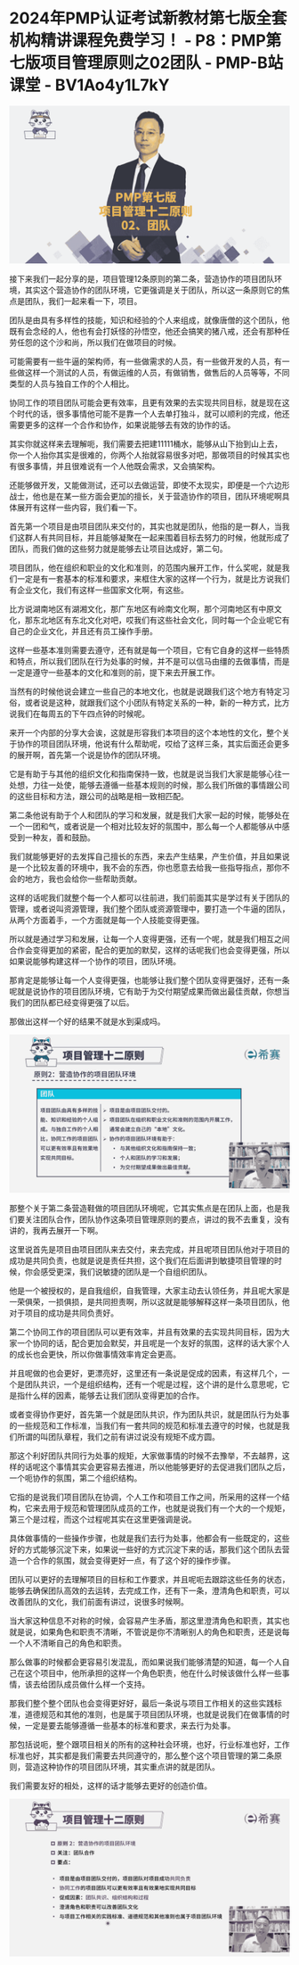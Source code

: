 # 2024年PMP认证考试新教材第七版全套机构精讲课程免费学习！ - P8：PMP第七版项目管理原则之02团队 - PMP-B站课堂 - BV1Ao4y1L7kY

![](img/1c4d429f153f6921fe7066dd7f48e9c4_0.png)

接下来我们一起分享的是，项目管理12条原则的第二条，营造协作的项目团队环境，其实这个营造协作的团队环境，它更强调是关于团队，所以这一条原则它的焦点是团队，我们一起来看一下，项目。

团队是由具有多样性的技能，知识和经验的个人来组成，就像唐僧的这个团队，他既有会念经的人，他也有会打妖怪的孙悟空，他还会搞笑的猪八戒，还会有那种任劳任怨的这个沙和尚，所以我们在做项目的时候。

可能需要有一些牛逼的架构师，有一些做需求的人员，有一些做开发的人员，有一些做这样一个测试的人员，有做运维的人员，有做销售，做售后的人员等等，不同类型的人员与独自工作的个人相比。

协同工作的项目团队可能会更有效率，且更有效果的去实现共同目标，就是现在这个时代的话，很多事情他可能不是靠一个人去单打独斗，就可以顺利的完成，他还需要更多的这样一个合作和协作，如果说能够去有效的协作的话。

其实你就这样来去理解呃，我们需要去把建11111桶水，能够从山下抬到山上去，你一个人抬你其实是很难的，你两个人抬就容易很多对吧，那做项目的时候其实也有很多事情，并且很难说有一个人他既会需求，又会搞架构。

还能够做开发，又能做测试，还可以去做运营，即使不太现实，即便是一个六边形战士，他也是在某一些方面会更加的擅长，关于营造协作的项目，团队环境呢啊具体展开有这样一些内容，我们看一下。

首先第一个项目是由项目团队来交付的，其实也就是团队，他指的是一群人，当我们这群人有共同目标，并且能够凝聚在一起来围着目标去努力的时候，他就形成了团队，而我们做的这些努力就是能够去让项目达成好，第二句。

项目团队，他在组织和职业的文化和准则，的范围内展开工作，什么奖呢，就是我们一定是有一套基本的标准和要求，来框住大家的这样一个行为，就是比方说我们有企业文化，我们有这样一些国家文化啊，有这些。

比方说湖南地区有湖湘文化，那广东地区有岭南文化啊，那个河南地区有中原文化，那东北地区有东北文化对吧，哎我们有这些社会文化，同时每一个企业呢它有自己的企业文化，并且还有员工操作手册。

这样一些基本准则需要去遵守，还有就是每一个项目，它有它自身的这样一些特质和特点，所以我们团队在行为处事的时候，并不是可以信马由缰的去做事情，而是一定是遵守一些基本的文化和准则的前，提下来去开展工作。

当然有的时候他说会建立一些自己的本地文化，也就是说跟我们这个地方有特定习俗，或者说是这种，就跟我们这个小团队有特定关系的一种，新的一种方式，比方说我们在每周五的下午四点钟的时候呢。

来开一个内部的分享大会诶，这就是形容我们本项目的这个本地性的文化，整个关于协作的项目团队环境，他说有什么帮助呢，哎给了这样三条，其实后面还会更多的展开啊，首先第一个说是协作的团队环境。

它是有助于与其他的组织文化和指南保持一致，也就是说当我们大家是能够心往一处想，力往一处使，能够去遵循一些基本规则的时候，那么我们所做的事情跟公司的这些目标和方法，跟公司的战略是相一致相匹配。

第二条他说有助于个人和团队的学习和发展，就是我们大家一起的时候，能够处在一个一团和气，或者说是一个相对比较友好的氛围中，那么每一个人都能够从中感受到一种友，善和鼓励。

我们就能够更好的去发挥自己擅长的东西，来去产生结果，产生价值，并且如果说是一个比较友善的环境中，我不会的东西，你也愿意去给我一些指导指点，那你不会的地方，我也会给你一些帮助贡献。

这样的话呢我们就整个每一个人都可以往前进，我们前面其实是学过有关于团队的管理，或者说叫资源管理，我们整个团队或资源管理中，要打造一个牛逼的团队，从两个方面着手，一个方面就是每一个人技能变得更强。

所以就是通过学习和发展，让每一个人变得更强，还有一个呢，就是我们相互之间合作会变得更加的紧密，配合的更加的默契，这样的话呢我们也会变得更强，所以如果说能够构建这样一个协作的项目，团队环境。

那肯定是能够让每一个人变得更强，也能够让我们整个团队变得更强好，还有一条呢就是说协作的项目团队环境，它有助于为交付期望成果而做出最佳贡献，你想当我们的团队都已经变得更强了以后。

那做出这样一个好的结果不就是水到渠成吗。

![](img/1c4d429f153f6921fe7066dd7f48e9c4_2.png)

那整个关于第二条营造鞋做的项目团队环境呢，它其实焦点是在团队上面，也是我们要关注团队合作，团队协作这条项目管理原则的要点，讲过的我不去重复，没有讲的，我再去展开一下啊。

这里说首先是项目由项目团队来去交付，来去完成，并且呢项目团队他对于项目的成功是共同负责，也就是说是责任共担，这个我们在后面讲到敏捷项目管理的时候，你会感受更深，我们说敏捷的团队是一个自组织团队。

他是一个被授权的，是自我组织，自我管理，大家主动去认领任务，并且呢大家是一荣俱荣，一损俱损，是共同担责啊，所以这就是能够解释这样一条项目团队，他对于项目的成功是共同负责好。

第二个协同工作的项目团队可以更有效率，并且有效果的去实现共同目标，因为大家一个协同的话，配合更加会默契，并且呢是一个友好的氛围，这样的话大家个人的成长也会更快，所以你做事情效率肯定会更高。

并且呢做的也会更好，更漂亮好，这里还有一条说是促成的因素，有这样几个，一个是团队共识，一个是组织结构，还有一个呢是过程，这个讲的是什么意思呢，它是指什么样的因素，能够去让我们团队变得更加的合作。

或者变得协作更好，首先第一个就是团队共识，作为团队共识，就是团队行为处事的一些规范和工作标准，当我们有一套共同的规范和标准去遵守的时候，也就是我们所谓的叫团队章程，我们之前有讲过说没有规矩不成方圆。

那这个利好团队共同行为处事的规矩，大家做事情的时候不去豫举，不去越界，这样的话呢这个事情其实会更容易去推进，所以他能够更好的去促进我们团队之后，一个呃协作的氛围，第二个组织结构。

它指的是说我们项目团队在协调，个人工作和项目工作之间，所采用的这样一个结构，它来去用于规范和管理团队成员的工作，也就是说我们有一个大的一个规矩，第三个是过程，而这个过程呢其实在这里更强调是说。

具体做事情的一些操作步骤，也就是我们去行为处事，他都会有一些既定的，这些好的方式能够沉淀下来，如果说一些好的方式沉淀下来的话，那我们这个团队去营造一个合作的氛围，就会变得更好一点，有了这个好的操作步骤。

团队可以更好的去理解项目的目标和工作要求，并且呢呃去跟踪这些任务的状态，能够去确保团队高效的去运转，去完成工作，还有下一条，澄清角色和职责，可以改善团队的文化，我们前面有讲过，说很多时候啊。

当大家这种信息不对称的时候，会容易产生矛盾，那这里澄清角色和职责，其实也就是说，如果角色和职责不清晰，不管说是你不清晰别人的角色和职责，还是说每一个人不清晰自己的角色和职责。

那么做事的时候都会更容易引发混乱，而如果说我们能够清楚的知道，每一个人自己在这个项目中，他所承担的这样一个角色职责，他在什么时候该做什么样一些事情，该去给团队成员做什么样一个支持。

那我们整个整个团队也会变得更好好，最后一条说与项目工作相关的这些实践标准，道德规范和其他的准则，也是属于项目团队环境，也就是说我们在做事情的时候，一定是要去能够遵循一些基本的标准和要求，来去行为处事。

那包括说呃，整个跟项目相关的所有的这种社会环境，也好，行业标准也好，工作标准也好，其实都是我们需要去共同遵守的，那么整个这个项目管理的第二条原则，营造这种协作的项目团队环境，其实重点讲的就是团队。

我们需要友好的相处，这样的话才能够去更好的创造价值。

![](img/1c4d429f153f6921fe7066dd7f48e9c4_4.png)